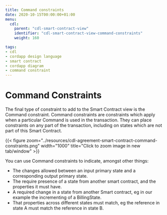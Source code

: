 ```yaml
---
title: Command constraints
date: 2020-10-15T00:00:00+01:00
menu:
  cdl:
    parent: "cdl-smart-contract-view"
    identifier: "cdl-smart-contract-view-command-constraints"
    weight: 160

tags:
- cdl
- cordapp design language
- smart contract
- cordapp diagram
- command constraint
---
```


# Command Constraints

The final type of constraint to add to the Smart Contract view is the Command constraint. Command constraints are constraints which apply when a particular Command is used in the transaction. They can place constraints on any part of the transaction, including on states which are not part of this Smart Contract.


{{< figure zoom="../resources/cdl-agreement-smart-contract-command-constraints.png" width="1000" title="Click to zoom image in new tab/window" >}}

You can use Command constraints to indicate, amongst other things:

* The changes allowed between an input primary state and a corresponding output primary state.
* The require presence of a state from another smart contract, and the properties it must have.
* A required change in a state from another Smart contract, eg in our example the incrementing of a BillingState.
* That properties across different states must match, eg the reference in state A must match the reference in state B.
